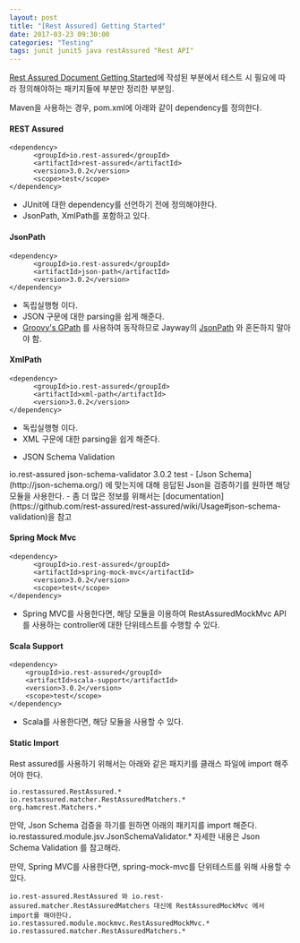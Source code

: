 ```yaml
---
layout: post
title: "[Rest Assured] Getting Started"
date: 2017-03-23 09:30:00
categories: "Testing"
tags: junit junit5 java restAssured "Rest API"
---
```


[Rest Assured Document Getting Started](https://github.com/rest-assured/rest-assured/wiki/GettingStarted)에 작성된 부분에서 테스트 시 필요에 따라 정의해야하는 패키지들에 부분만 정리한 부분임.

Maven을 사용하는 경우, pom.xml에 아래와 같이 dependency를 정의한다.


#### REST Assured ####
```
<dependency>
      <groupId>io.rest-assured</groupId>
      <artifactId>rest-assured</artifactId>
      <version>3.0.2</version>
      <scope>test</scope>
</dependency>
```
- JUnit에 대한 dependency를 선언하기 전에 정의해야한다.
- JsonPath, XmlPath를 포함하고 있다.

#### JsonPath ####
```
<dependency>
      <groupId>io.rest-assured</groupId>
      <artifactId>json-path</artifactId>
      <version>3.0.2</version>
</dependency>
```
- 독립실행형 이다.
- JSON 구문에 대한 parsing을 쉽게 해준다.
- [Groovy's GPath](http://groovy-lang.org/processing-xml.html#_gpath) 를 사용하여 동작하므로  Jayway의 [JsonPath](https://github.com/jayway/JsonPath) 와 혼돈하지 말아야 함.

#### XmlPath ####
```
<dependency>
      <groupId>io.rest-assured</groupId>
      <artifactId>xml-path</artifactId>
      <version>3.0.2</version>
</dependency>
```
- 독립실행형 이다.
- XML 구문에 대한 parsing을 쉽게 해준다.

* JSON Schema Validation
<dependency>
      <groupId>io.rest-assured</groupId>
      <artifactId>json-schema-validator</artifactId>
      <version>3.0.2</version>
      <scope>test</scope>
</dependency>
- [Json Schema](http://json-schema.org/) 에 맞는지에 대해 응답된 Json을 검증하기를 원하면 해당 모듈을 사용한다.
- 좀 더 많은 정보를 위해서는 [documentation](https://github.com/rest-assured/rest-assured/wiki/Usage#json-schema-validation)을 참고

#### Spring Mock Mvc ####
```
<dependency>
      <groupId>io.rest-assured</groupId>
      <artifactId>spring-mock-mvc</artifactId>
      <version>3.0.2</version>
      <scope>test</scope>
</dependency>
```
- Spring MVC를 사용한다면, 해당 모듈을 이용하여 RestAssuredMockMvc API를 사용하는 controller에 대한 단위테스트를 수행할 수 있다.

#### Scala Support ####
```
<dependency>
    <groupId>io.rest-assured</groupId>
    <artifactId>scala-support</artifactId>
    <version>3.0.2</version>
    <scope>test</scope>
</dependency>
```
- Scala를 사용한다면, 해당 모듈을 사용할 수 있다.

#### Static Import ####
Rest assured를 사용하기 위해서는 아래와 같은 패지키를 클래스 파일에 import 해주어야 한다.
```
io.restassured.RestAssured.*
io.restassured.matcher.RestAssuredMatchers.*
org.hamcrest.Matchers.*
```
만약, Json Schema 검증을 하기를 원하면 아래의 패키지를 import 해준다.
io.restassured.module.jsv.JsonSchemaValidator.*
자세한 내용은 Json Schema Validation 를 참고해라.

만약, Spring MVC를 사용한다면, spring-mock-mvc를 단위테스트를 위해 사용할 수 있다.
```
io.rest-assured.RestAssured 와 io.rest-assured.matcher.RestAssuredMatchers 대신에 RestAssuredMockMvc 에서 import를 해야한다.
io.restassured.module.mockmvc.RestAssuredMockMvc.*
io.restassured.matcher.RestAssuredMatchers.*
```
